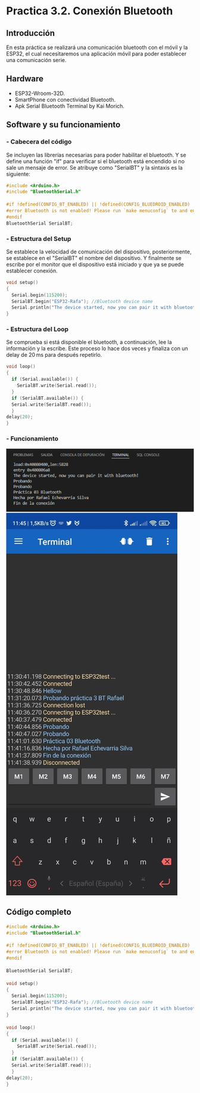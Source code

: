 # Practica 3.2. Conexión Bluetooth
## **Introducción**
En esta práctica se realizará una comunicación bluetooth con el móvil y la ESP32, el cual necesitaremos una aplicación móvil para poder establecer una comunicación serie.
## **Hardware**
* ESP32-Wroom-32D.
* SmartPhone con conectividad Bluetooth.
* Apk Serial Bluetooth Terminal by Kai Morich.
## **Software y su funcionamiento**
### **- Cabecera del código**
Se incluyen las librerías necesarias para poder habilitar el bluetooth. Y se define una función "if" para verificar si el bluetooth está encendido si no sale un mensaje de error. Se atribuye como "SerialBT" y la sintaxis es la siguiente:
```cpp
#include <Arduino.h>
#include "BluetoothSerial.h"

#if !defined(CONFIG_BT_ENABLED) || !defined(CONFIG_BLUEDROID_ENABLED)
#error Bluetooth is not enabled! Please run `make menuconfig` to and enable it
#endif
BluetoothSerial SerialBT;
```
### **- Estructura del Setup**
Se establece la velocidad de comunicación del dispositivo, posteriormente, se establece en el "SerialBT" el nombre del dispositivo. Y finalmente se escribe por el monitor que el dispositivo está iniciado y que ya se puede establecer conexión.
```cpp
void setup() 
{
  Serial.begin(115200);
  SerialBT.begin("ESP32-Rafa"); //Bluetooth device name
  Serial.println("The device started, now you can pair it with bluetooth!");
}
```
### **- Estructura del Loop**
Se comprueba si está disponible el bluetooth, a continuación, lee la información y la escribe. Este proceso lo hace dos veces y finaliza con un delay de 20 ms para después repetirlo.
```cpp
void loop() 
{
  if (Serial.available()) {
    SerialBT.write(Serial.read());
  }
  if (SerialBT.available()) {
  Serial.write(SerialBT.read());
  }
delay(20);
}
```
### **- Funcionamiento**
![](Practica03_BT.png)
![](Practica03_Movil.jpg)
## **Código completo**
```cpp
#include <Arduino.h>
#include "BluetoothSerial.h"

#if !defined(CONFIG_BT_ENABLED) || !defined(CONFIG_BLUEDROID_ENABLED)
#error Bluetooth is not enabled! Please run `make menuconfig` to and enable it
#endif

BluetoothSerial SerialBT;

void setup() 
{
  Serial.begin(115200);
  SerialBT.begin("ESP32-Rafa"); //Bluetooth device name
  Serial.println("The device started, now you can pair it with bluetooth!");
}

void loop() 
{
  if (Serial.available()) {
    SerialBT.write(Serial.read());
  }
  if (SerialBT.available()) {
  Serial.write(SerialBT.read());
  }
delay(20);
}
```

